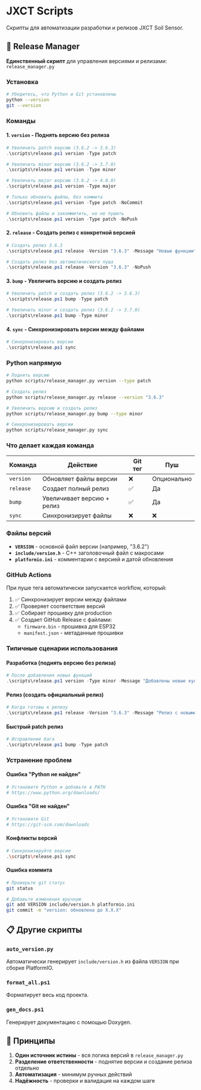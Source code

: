 # JXCT Scripts

Скрипты для автоматизации разработки и релизов JXCT Soil Sensor.

## 🚀 Release Manager

**Единственный скрипт** для управления версиями и релизами: `release_manager.py`

### Установка

```bash
# Убедитесь, что Python и Git установлены
python --version
git --version
```

### Команды

#### 1. `version` - Поднять версию без релиза
```powershell
# Увеличить patch версию (3.6.2 -> 3.6.3)
.\scripts\release.ps1 version -Type patch

# Увеличить minor версию (3.6.2 -> 3.7.0)
.\scripts\release.ps1 version -Type minor

# Увеличить major версию (3.6.2 -> 4.0.0)
.\scripts\release.ps1 version -Type major

# Только обновить файлы, без коммита
.\scripts\release.ps1 version -Type patch -NoCommit

# Обновить файлы и закоммитить, но не пушить
.\scripts\release.ps1 version -Type patch -NoPush
```

#### 2. `release` - Создать релиз с конкретной версией
```powershell
# Создать релиз 3.6.3
.\scripts\release.ps1 release -Version "3.6.3" -Message "Новые функции"

# Создать релиз без автоматического пуша
.\scripts\release.ps1 release -Version "3.6.3" -NoPush
```

#### 3. `bump` - Увеличить версию и создать релиз
```powershell
# Увеличить patch и создать релиз (3.6.2 -> 3.6.3)
.\scripts\release.ps1 bump -Type patch

# Увеличить minor и создать релиз (3.6.2 -> 3.7.0)
.\scripts\release.ps1 bump -Type minor
```

#### 4. `sync` - Синхронизировать версии между файлами
```powershell
# Синхронизировать версии
.\scripts\release.ps1 sync
```

### Python напрямую

```bash
# Поднять версию
python scripts/release_manager.py version --type patch

# Создать релиз
python scripts/release_manager.py release --version "3.6.3"

# Увеличить версию и создать релиз
python scripts/release_manager.py bump --type minor

# Синхронизировать версии
python scripts/release_manager.py sync
```

### Что делает каждая команда

| Команда | Действие | Git тег | Пуш |
|---------|----------|---------|-----|
| `version` | Обновляет файлы версии | ❌ | Опционально |
| `release` | Создает полный релиз | ✅ | Да |
| `bump` | Увеличивает версию + релиз | ✅ | Да |
| `sync` | Синхронизирует файлы | ❌ | ❌ |

### Файлы версий

- **`VERSION`** - основной файл версии (например, "3.6.2")
- **`include/version.h`** - C++ заголовочный файл с макросами
- **`platformio.ini`** - комментарии с версией и датой обновления

### GitHub Actions

При пуше тега автоматически запускается workflow, который:

1. ✅ Синхронизирует версии между файлами
2. ✅ Проверяет соответствие версий
3. ✅ Собирает прошивку для production
4. ✅ Создает GitHub Release с файлами:
   - `firmware.bin` - прошивка для ESP32
   - `manifest.json` - метаданные прошивки

### Типичные сценарии использования

#### Разработка (поднять версию без релиза)
```powershell
# После добавления новых функций
.\scripts\release.ps1 version -Type minor -Message "Добавлены новые культуры"
```

#### Релиз (создать официальный релиз)
```powershell
# Когда готовы к релизу
.\scripts\release.ps1 release -Version "3.6.3" -Message "Релиз с новыми функциями"
```

#### Быстрый patch релиз
```powershell
# Исправление бага
.\scripts\release.ps1 bump -Type patch
```

### Устранение проблем

#### Ошибка "Python не найден"
```bash
# Установите Python и добавьте в PATH
# https://www.python.org/downloads/
```

#### Ошибка "Git не найден"
```bash
# Установите Git
# https://git-scm.com/downloads
```

#### Конфликты версий
```bash
# Синхронизируйте версии
.\scripts\release.ps1 sync
```

#### Ошибка коммита
```bash
# Проверьте git статус
git status

# Добавьте изменения вручную
git add VERSION include/version.h platformio.ini
git commit -m "version: обновлена до X.X.X"
```

## 📋 Другие скрипты

### `auto_version.py`
Автоматически генерирует `include/version.h` из файла `VERSION` при сборке PlatformIO.

### `format_all.ps1`
Форматирует весь код проекта.

### `gen_docs.ps1`
Генерирует документацию с помощью Doxygen.

## 🎯 Принципы

1. **Один источник истины** - вся логика версий в `release_manager.py`
2. **Разделение ответственности** - поднятие версии и создание релиза отдельно
3. **Автоматизация** - минимум ручных действий
4. **Надёжность** - проверки и валидация на каждом шаге 